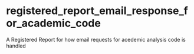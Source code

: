 # registered_report_email_response_for_academic_code
A Registered Report for how email requests for acedemic analysis code is handled
